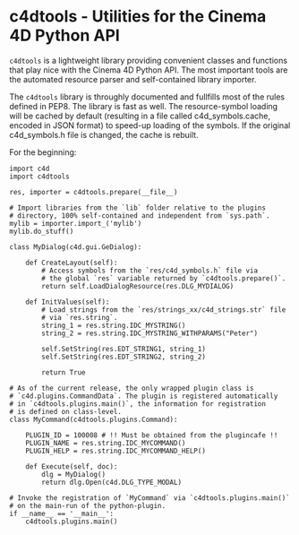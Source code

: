 c4dtools - Utilities for the Cinema 4D Python API
=================================================

`c4dtools` is a lightweight library providing convenient classes and functions
that play nice with the Cinema 4D Python API. The most important tools are the
automated resource parser and self-contained library importer.

The `c4dtools` library is throughly documented and fullfills most of the rules
defined in PEP8. The library is fast as well. The resource-symbol loading will
be cached by default (resulting in a file called c4d_symbols.cache, encoded
in JSON format) to speed-up loading of the symbols. If the original c4d_symbols.h
file is changed, the cache is rebuilt.

For the beginning:

    import c4d
    import c4dtools

    res, importer = c4dtools.prepare(__file__)

    # Import libraries from the `lib` folder relative to the plugins
    # directory, 100% self-contained and independent from `sys.path`.
    mylib = importer.import_('mylib')
    mylib.do_stuff()

    class MyDialog(c4d.gui.GeDialog):

        def CreateLayout(self):
            # Access symbols from the `res/c4d_symbols.h` file via
            # the global `res` variable returned by `c4dtools.prepare()`.
            return self.LoadDialogResource(res.DLG_MYDIALOG)

        def InitValues(self):
            # Load strings from the `res/strings_xx/c4d_strings.str` file
            # via `res.string`.
            string_1 = res.string.IDC_MYSTRING()
            string_2 = res.string.IDC_MYSTRING_WITHPARAMS("Peter")

            self.SetString(res.EDT_STRING1, string_1)
            self.SetString(res.EDT_STRING2, string_2)

            return True

    # As of the current release, the only wrapped plugin class is
    # `c4d.plugins.CommandData`. The plugin is registered automatically
    # in `c4dtools.plugins.main()`, the information for registration
    # is defined on class-level.
    class MyCommand(c4dtools.plugins.Command):

        PLUGIN_ID = 100008 # !! Must be obtained from the plugincafe !!
        PLUGIN_NAME = res.string.IDC_MYCOMMAND()
        PLUGIN_HELP = res.string.IDC_MYCOMMAND_HELP()

        def Execute(self, doc):
            dlg = MyDialog()
            return dlg.Open(c4d.DLG_TYPE_MODAL)

    # Invoke the registration of `MyCommand` via `c4dtools.plugins.main()`
    # on the main-run of the python-plugin.
    if __name__ == '__main__':
        c4dtools.plugins.main()
